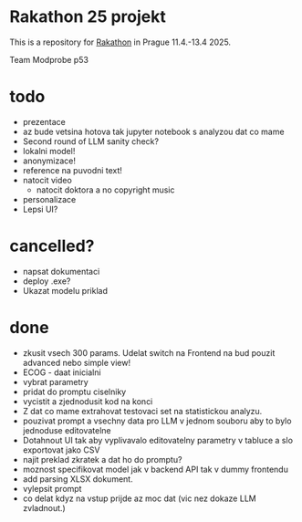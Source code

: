 # Rakathon 25 projekt

This is a repository for [Rakathon](https://www.rakathon.cz) in Prague 11.4.-13.4 2025.

Team Modprobe p53


# todo

- prezentace 
- az bude vetsina hotova tak jupyter notebook s analyzou dat co mame
- Second round of LLM sanity check?
- lokalni model!
- anonymizace!
- reference na puvodni text!
- natocit video
    - natocit doktora a no copyright music
- personalizace
- Lepsi UI?

# cancelled?
- napsat dokumentaci
- deploy .exe?
- Ukazat modelu priklad



# done
- zkusit vsech 300 params. Udelat switch na Frontend na bud pouzit advanced nebo simple view!
- ECOG - daat inicialni 
- vybrat parametry
- pridat do promptu ciselniky
- vycistit a zjednodusit kod na konci
- Z dat co mame extrahovat testovaci set na statistickou analyzu. 
- pouzivat prompt a vsechny data pro LLM v jednom souboru aby to bylo jednoduse editovatelne
- Dotahnout UI tak aby vyplivavalo editovatelny parametry v tabluce a slo exportovat jako CSV
- najit preklad zkratek a dat ho do promptu?
- moznost specifikovat model jak v backend API tak v dummy frontendu
- add parsing XLSX dokument.
- vylepsit prompt
- co delat kdyz na vstup prijde az moc dat (vic nez dokaze LLM zvladnout.)





